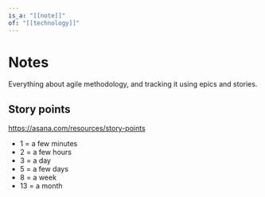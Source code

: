 ```yaml
---
is_a: "[[note]]"
of: "[[technology]]"
---
```

# Notes
Everything about agile methodology, and tracking it using epics and stories.

## Story points
https://asana.com/resources/story-points
- 1 = a few minutes
- 2 = a few hours
- 3 = a day
- 5 = a few days
- 8 = a week
- 13 = a month
